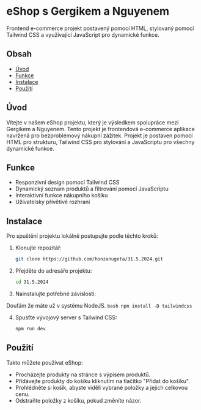 # eShop s Gergikem a Nguyenem

Frontend e-commerce projekt postavený pomocí HTML, stylovaný pomocí Tailwind CSS a využívající JavaScript pro dynamické funkce.

## Obsah

- [Úvod](#úvod)
- [Funkce](#funkce)
- [Instalace](#instalace)
- [Použití](#použití)

## Úvod

Vítejte v našem eShop projektu, který je výsledkem spolupráce mezi Gergikem a Nguyenem. Tento projekt je frontendová e-commerce aplikace navržená pro bezproblémový nákupní zážitek. Projekt je postaven pomocí HTML pro strukturu, Tailwind CSS pro stylování a JavaScriptu pro všechny dynamické funkce.

## Funkce

- Responzivní design pomocí Tailwind CSS
- Dynamický seznam produktů a filtrování pomocí JavaScriptu
- Interaktivní funkce nákupního košíku
- Uživatelsky přívětivé rozhraní

## Instalace

Pro spuštění projektu lokálně postupujte podle těchto kroků:

1. Klonujte repozitář:

    ```bash
    git clone https://github.com/honzanugeta/31.5.2024.git
    ```

2. Přejděte do adresáře projektu:

    ```bash
    cd 31.5.2024
    ```

3. Nainstalujte potřebné závislosti:

Doufám že máte už v systému NodeJS.
    ```bash
    npm install -D tailwindcss
    ```

4. Spusťte vývojový server s Tailwind CSS:

    ```bash
    npm run dev
    ```

## Použití

Takto můžete používat eShop:

- Procházejte produkty na stránce s výpisem produktů.
- Přidávejte produkty do košíku kliknutím na tlačítko "Přidat do košíku".
- Prohlédněte si košík, abyste viděli vybrané položky a jejich celkovou cenu.
- Odstraňte položky z košíku, pokud změníte názor.

